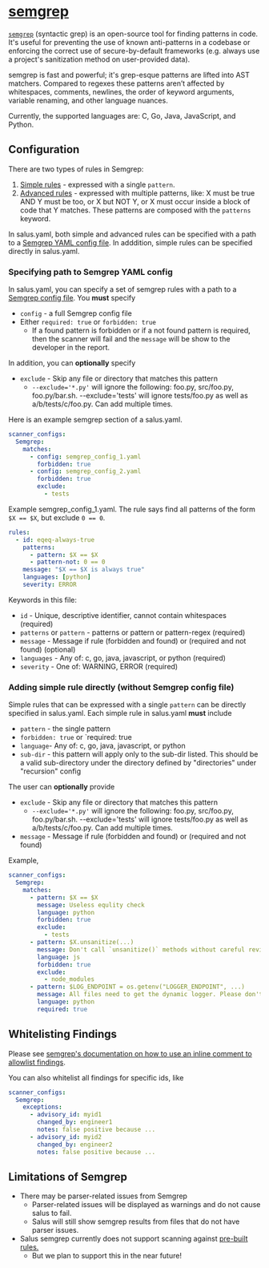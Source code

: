 # [semgrep](https://semgrep.dev)

[`semgrep`](https://semgrep.dev) (syntactic grep) is an open-source tool for finding patterns in code. It's useful for preventing the use of known anti-patterns in a codebase or enforcing the correct use of secure-by-default frameworks (e.g. always use a project's sanitization method on user-provided data).

semgrep is fast and powerful; it's grep-esque patterns are lifted into AST matchers. Compared to regexes these patterns aren’t affected by whitespaces, comments, newlines, the order of keyword arguments, variable renaming, and other language nuances.

Currently, the supported languages are: C, Go, Java, JavaScript, and Python.

## Configuration

There are two types of rules in Semgrep:

1) [Simple rules](https://github.com/returntocorp/semgrep#simple-rules) - expressed with a single `pattern`.
2) [Advanced rules](https://github.com/returntocorp/semgrep#advanced-rules) - expressed with multiple patterns, like: X must be true AND Y must be too, or X but NOT Y, or X must occur inside a block of code that Y matches.  These patterns are composed with the `patterns` keyword.

In salus.yaml, both simple and advanced rules can be specified with a path to a [Semgrep YAML config file](https://github.com/returntocorp/semgrep/blob/develop/docs/configuration-files.md).
In adddition, simple rules can be specified directly in salus.yaml.

### Specifying path to Semgrep YAML config

In salus.yaml, you can specify a set of semgrep rules with a path to a [Semgrep config file](https://github.com/returntocorp/semgrep/blob/develop/docs/configuration-files.md).  You **must** specify

* `config` - a full Semgrep config file
* Either `required: true` or `forbidden: true`
  - If a found pattern is forbidden or if a not found pattern is required, then the scanner will fail and the `message` will be show to the developer in the report.

In addition, you can **optionally** specify

* `exclude` - Skip any file or directory that matches this pattern
  - `--exclude='*.py'` will ignore the following: foo.py,
    src/foo.py, foo.py/bar.sh. --exclude='tests' will ignore tests/foo.py as well as a/b/tests/c/foo.py. Can add
    multiple times.

Here is an example semgrep section of a salus.yaml.

```yaml
scanner_configs:
  Semgrep:
    matches:
      - config: semgrep_config_1.yaml
        forbidden: true
      - config: semgrep_config_2.yaml
        forbidden: true
        exclude:
          - tests
```

Example semgrep_config_1.yaml.  The rule says find all patterns of the form
`$X == $X`, but exclude `0 == 0`.
```yaml
rules:
  - id: eqeq-always-true
    patterns:
      - pattern: $X == $X
      - pattern-not: 0 == 0
    message: "$X == $X is always true"
    languages: [python]
    severity: ERROR
```
Keywords in this file:
* `id` - Unique, descriptive identifier, cannot contain whitespaces (required)
* `patterns` or `pattern` - patterns or pattern or pattern-regex (required)
* `message` - Message if rule (forbidden and found) or (required and not found) (optional)
* `languages` - Any of: c, go, java, javascript, or python (required)
* `severity` - One of: WARNING, ERROR (required)


### Adding simple rule directly (without Semgrep config file)

Simple rules that can be expressed with a single `pattern` can be directly specified in salus.yaml.
Each simple rule in salus.yaml **must** include

* `pattern` - the single pattern
* `forbidden: true` or `required: true
* `language`- Any of: c, go, java, javascript, or python
* `sub-dir` - this pattern will apply only to the sub-dir listed. This should be a valid sub-directory under the directory defined by "directories" under "recursion" config

The user can **optionally** provide
* `exclude` - Skip any file or directory that matches this pattern
  - `--exclude='*.py'` will ignore the following: foo.py,
    src/foo.py, foo.py/bar.sh. --exclude='tests' will ignore tests/foo.py as well as a/b/tests/c/foo.py. Can add
    multiple times.
* `message` - Message if rule (forbidden and found) or (required and not found)

Example,

```yaml
scanner_configs:
  Semgrep:
    matches:
      - pattern: $X == $X
        message: Useless equlity check
        language: python
        forbidden: true
        exclude:
          - tests
      - pattern: $X.unsanitize(...)
        message: Don't call `unsanitize()` methods without careful review
        language: js
        forbidden: true
        exclude:
          - node_modules
      - pattern: $LOG_ENDPOINT = os.getenv("LOGGER_ENDPOINT", ...)
        message: All files need to get the dynamic logger. Please don't hardcode this.
        language: python
        required: true
```

## Whitelisting Findings

Please see [semgrep's documentation on how to use an inline comment to allowlist findings](https://semgrep.dev/docs/ignoring-files-folders-code/#reference-summary).

You can also whitelist all findings for specific ids, like
```yaml
scanner_configs:
  Semgrep:
    exceptions:
      - advisory_id: myid1
        changed_by: engineer1
        notes: false positive because ...
      - advisory_id: myid2
        changed_by: engineer2
        notes: false positive because ...
```

## Limitations of Semgrep

* There may be parser-related issues from Semgrep
  - Parser-related issues will be displayed as warnings and do not cause salus to fail.
  - Salus will still show semgrep results from files that do not have parser issues.
* Salus semgrep currently does not support scanning against [pre-built rules.](https://github.com/returntocorp/semgrep#run-pre-built-rules)
  - But we plan to support this in the near future!
